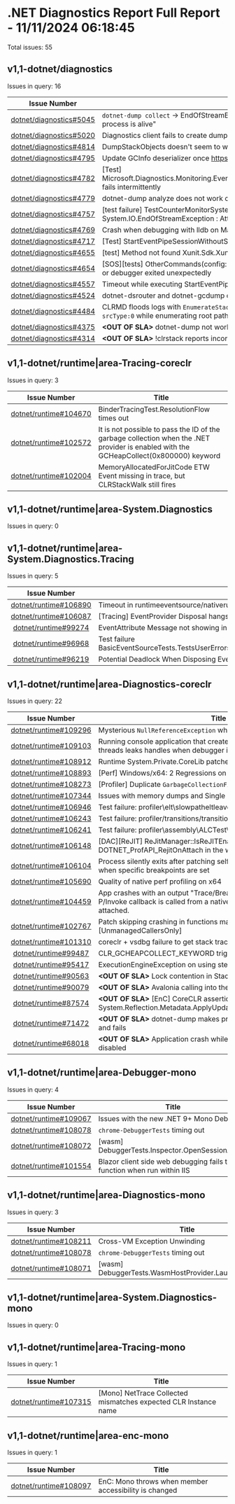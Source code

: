 # .NET Diagnostics Report Full Report - 11/11/2024 06:18:45

Total issues: 55

## v1,1-dotnet/diagnostics

Issues in query: 16

| **Issue Number** | **Title** |
| :--------------: | --------- |
| [dotnet/diagnostics#5045](https://github.com/dotnet/diagnostics/issues/5045) | `dotnet-dump collect` -> EndOfStreamException; Process-being-dumped: "[createdump] Target process is alive" |
| [dotnet/diagnostics#5020](https://github.com/dotnet/diagnostics/issues/5020) | Diagnostics client fails to create dump when path has spaces |
| [dotnet/diagnostics#4814](https://github.com/dotnet/diagnostics/issues/4814) | DumpStackObjects doesn't seem to work if the thread is on the alternate signal stack |
| [dotnet/diagnostics#4795](https://github.com/dotnet/diagnostics/issues/4795) | Update GCInfo deserializer once https://github.com/dotnet/runtime/pull/104336 merges |
| [dotnet/diagnostics#4782](https://github.com/dotnet/diagnostics/issues/4782) | [Test] Microsoft.Diagnostics.Monitoring.EventPipe.UnitTests.EventCounterTriggerWithEventPipePipelineTest fails intermittently  |
| [dotnet/diagnostics#4779](https://github.com/dotnet/diagnostics/issues/4779) |  dotnet-dump analyze does not work on M3 macOS |
| [dotnet/diagnostics#4757](https://github.com/dotnet/diagnostics/issues/4757) | [test failure] TestCounterMonitorSystemRuntimeMetricsCSV intermittently fails: System.IO.EndOfStreamException : Attempted to read past the end of the stream. |
| [dotnet/diagnostics#4769](https://github.com/dotnet/diagnostics/issues/4769) | Crash when debugging with lldb on MacOS |
| [dotnet/diagnostics#4717](https://github.com/dotnet/diagnostics/issues/4717) | [Test] StartEventPipeSessionWithoutStackwalkTestAsync fails with ServerNotAvailableException |
| [dotnet/diagnostics#4655](https://github.com/dotnet/diagnostics/issues/4655) | [test] Method not found Xunit.Sdk.XunitException..ctor |
| [dotnet/diagnostics#4654](https://github.com/dotnet/diagnostics/issues/4654) | [SOS][tests] OtherCommands(config: projectk.sdk.prebuilt*) VerifyOutput: no last command output or debugger exited unexpectedly |
| [dotnet/diagnostics#4557](https://github.com/dotnet/diagnostics/issues/4557) | Timeout while executing StartEventPipeSession |
| [dotnet/diagnostics#4524](https://github.com/dotnet/diagnostics/issues/4524) | dotnet-dsrouter and dotnet-gcdump doc needed when default port is occupied |
| [dotnet/diagnostics#4484](https://github.com/dotnet/diagnostics/issues/4484) | CLRMD floods logs with `EnumerateStackRoots found an entry with Object == 0, addr:73664ff040 srcType:0` while enumerating root paths for core dump created under linux |
| [dotnet/diagnostics#4375](https://github.com/dotnet/diagnostics/issues/4375) | **\<OUT OF SLA\>** dotnet-dump not working when process run as user |
| [dotnet/diagnostics#4314](https://github.com/dotnet/diagnostics/issues/4314) | **\<OUT OF SLA\>** !clrstack reports incorrect method names when <> is encountered |

## v1,1-dotnet/runtime|area-Tracing-coreclr

Issues in query: 3

| **Issue Number** | **Title** |
| :--------------: | --------- |
| [dotnet/runtime#104670](https://github.com/dotnet/runtime/issues/104670) | BinderTracingTest.ResolutionFlow times out |
| [dotnet/runtime#102572](https://github.com/dotnet/runtime/issues/102572) | It is not possible to pass the ID of the garbage collection when the .NET provider is enabled with the GCHeapCollect(0x800000) keyword |
| [dotnet/runtime#102004](https://github.com/dotnet/runtime/issues/102004) | MemoryAllocatedForJitCode ETW Event missing in trace, but CLRStackWalk still fires |

## v1,1-dotnet/runtime|area-System.Diagnostics

Issues in query: 0

## v1,1-dotnet/runtime|area-System.Diagnostics.Tracing

Issues in query: 5

| **Issue Number** | **Title** |
| :--------------: | --------- |
| [dotnet/runtime#106890](https://github.com/dotnet/runtime/issues/106890) | Timeout in runtimeeventsource/nativeruntimeeventsource/nativeruntimeeventsource.cmd |
| [dotnet/runtime#106087](https://github.com/dotnet/runtime/issues/106087) | [Tracing] EventProvider Disposal hangs within a callback |
| [dotnet/runtime#99274](https://github.com/dotnet/runtime/issues/99274) | EventAttribute Message not showing in ETW events |
| [dotnet/runtime#96968](https://github.com/dotnet/runtime/issues/96968) | Test failure BasicEventSourceTests.TestsUserErrors.Test_BadEventSource_MismatchedIds_WithEtwListener |
| [dotnet/runtime#96219](https://github.com/dotnet/runtime/issues/96219) | Potential Deadlock When Disposing EventListeners Concurrently |

## v1,1-dotnet/runtime|area-Diagnostics-coreclr

Issues in query: 22

| **Issue Number** | **Title** |
| :--------------: | --------- |
| [dotnet/runtime#109296](https://github.com/dotnet/runtime/issues/109296) | Mysterious `NullReferenceException` when initializing a `List<int>` |
| [dotnet/runtime#109103](https://github.com/dotnet/runtime/issues/109103) | Running console application that creates and joins with short-lived threads leaks handles when debugger is attached |
| [dotnet/runtime#108912](https://github.com/dotnet/runtime/issues/108912) | Runtime System.Private.CoreLib patches pdbs |
| [dotnet/runtime#108893](https://github.com/dotnet/runtime/issues/108893) | [Perf] Windows/x64: 2 Regressions on 10/9/2024 1:12:38 AM |
| [dotnet/runtime#108273](https://github.com/dotnet/runtime/issues/108273) | [Profiler] Duplicate `GarbageCollectionFinished` notification |
| [dotnet/runtime#107344](https://github.com/dotnet/runtime/issues/107344) | Issues with memory dumps and Single File App |
| [dotnet/runtime#106946](https://github.com/dotnet/runtime/issues/106946) | Test failure: profiler\\elt\\slowpatheltleave\\slowpatheltleave.cmd |
| [dotnet/runtime#106243](https://github.com/dotnet/runtime/issues/106243) | Test failure: profiler/transitions/transitions/transitions.sh |
| [dotnet/runtime#106241](https://github.com/dotnet/runtime/issues/106241) | Test failure: profiler\\assembly\\ALCTest\\ALCTest.cmd |
| [dotnet/runtime#106148](https://github.com/dotnet/runtime/issues/106148) | [DAC][ReJIT] ReJitManager::IsReJITEnabled checked DOTNET_ProfAPI_RejitOnAttach in the wrong environment |
| [dotnet/runtime#106104](https://github.com/dotnet/runtime/issues/106104) | Process silently exits after patching self-contained app with Debug bits when specific breakpoints are set |
| [dotnet/runtime#105690](https://github.com/dotnet/runtime/issues/105690) | Quality of native perf profiling on x64 |
| [dotnet/runtime#104459](https://github.com/dotnet/runtime/issues/104459) | App crashes with an output "Trace/Breakpoint Trap" on Linux when a P/Invoke callback is called from a native library if the dotnet debugger is attached. |
| [dotnet/runtime#102767](https://github.com/dotnet/runtime/issues/102767) | Patch skipping crashing in functions marked with [UnmanagedCallersOnly] |
| [dotnet/runtime#101310](https://github.com/dotnet/runtime/issues/101310) | coreclr + vsdbg failure to get stack trace from remote Kubernetes pod |
| [dotnet/runtime#99487](https://github.com/dotnet/runtime/issues/99487) | CLR_GCHEAPCOLLECT_KEYWORD triggers a GC twice |
| [dotnet/runtime#95417](https://github.com/dotnet/runtime/issues/95417) | ExecutionEngineException on using step into while debugging |
| [dotnet/runtime#90563](https://github.com/dotnet/runtime/issues/90563) | **\<OUT OF SLA\>** Lock contention in StackTrace/Exception.ToString() |
| [dotnet/runtime#90079](https://github.com/dotnet/runtime/issues/90079) | **\<OUT OF SLA\>** Avalonia calling into the runtime after shut down |
| [dotnet/runtime#87574](https://github.com/dotnet/runtime/issues/87574) | **\<OUT OF SLA\>** [EnC] CoreCLR assertion in System.Reflection.Metadata.ApplyUpdateTest.TestGenericAddStaticField |
| [dotnet/runtime#71472](https://github.com/dotnet/runtime/issues/71472) | **\<OUT OF SLA\>** dotnet-dump makes process to double its used memory and fails |
| [dotnet/runtime#68018](https://github.com/dotnet/runtime/issues/68018) | **\<OUT OF SLA\>** Application crash while stepping into if 'justMyCode' is disabled |

## v1,1-dotnet/runtime|area-Debugger-mono

Issues in query: 4

| **Issue Number** | **Title** |
| :--------------: | --------- |
| [dotnet/runtime#109067](https://github.com/dotnet/runtime/issues/109067) | Issues with the new .NET 9+ Mono Debugger |
| [dotnet/runtime#108078](https://github.com/dotnet/runtime/issues/108078) | `chrome-DebuggerTests` timing out |
| [dotnet/runtime#108072](https://github.com/dotnet/runtime/issues/108072) | [wasm] DebuggerTests.Inspector.OpenSessionAsync |
| [dotnet/runtime#101554](https://github.com/dotnet/runtime/issues/101554) | Blazor client side web debugging fails to function when run within IIS |

## v1,1-dotnet/runtime|area-Diagnostics-mono

Issues in query: 3

| **Issue Number** | **Title** |
| :--------------: | --------- |
| [dotnet/runtime#108211](https://github.com/dotnet/runtime/issues/108211) | Cross-VM Exception Unwinding |
| [dotnet/runtime#108078](https://github.com/dotnet/runtime/issues/108078) | `chrome-DebuggerTests` timing out |
| [dotnet/runtime#108071](https://github.com/dotnet/runtime/issues/108071) | [wasm] DebuggerTests.WasmHostProvider.LaunchHostAsync |

## v1,1-dotnet/runtime|area-System.Diagnostics-mono

Issues in query: 0

## v1,1-dotnet/runtime|area-Tracing-mono

Issues in query: 1

| **Issue Number** | **Title** |
| :--------------: | --------- |
| [dotnet/runtime#107315](https://github.com/dotnet/runtime/issues/107315) | [Mono] NetTrace Collected mismatches expected CLR Instance name |

## v1,1-dotnet/runtime|area-enc-mono

Issues in query: 1

| **Issue Number** | **Title** |
| :--------------: | --------- |
| [dotnet/runtime#108097](https://github.com/dotnet/runtime/issues/108097) | EnC: Mono throws when member accessibility is changed |

